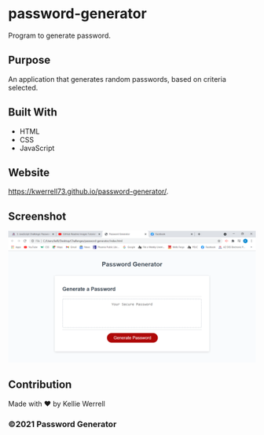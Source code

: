 # password-generator
Program to generate password.

## Purpose
An application that generates random passwords, based on criteria selected.


## Built With
* HTML
* CSS
* JavaScript

## Website
https://kwerrell73.github.io/password-generator/.

## Screenshot
![](assets/Images/screenshots/passgen.png)

## Contribution
Made with ❤️ by Kellie Werrell

### ©️2021 Password Generator

